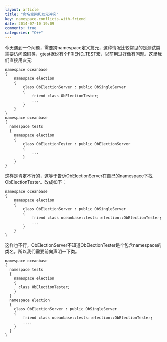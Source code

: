 ```yaml
---
layout: article
title: "命名空间和友元冲突"
key: namespace-conflicts-with-friend
date: 2014-07-10 19:09
comments: true
categories: "C++"
---
```


  今天遇到一个问题，需要跨namespace定义友元，这种情况比较常见的是测试类需要访问源码类，gtest据说有个FRIEND_TEST宏，以前用过好像有问题。这里我们直接用友元:

  	namespace oceanbase
  	{
	  	namespace election
	    {
	    	class ObElectionServer : public ObSingleServer
	    	{
	    		friend class ObElectionTester;
	    		...
	    	}
	    }
	}
	namespace oceanbase
	{
	  namespace tests
	  {
	    namespace election
	    {
		    class ObElectionTester : public ObElectionServer
		    {
		    	...
		    }
		}
	}


  这样是肯定不行的，这等于告诉ObElectionServer在自己的namespace下找ObElectionTester。改成如下：

<!--more-->

  	namespace oceanbase
  	{
	  	namespace election
	    {
	    	class ObElectionServer : public ObSingleServer
	    	{
	    		friend class oceanbase::tests::election::ObElectionTester;
	    		...
	    	}
	    }
	}
  
  这样也不行，ObElectionServer不知道ObElectionTester是个包含namespace的类名。所以我们需要前向声明一下类。

	namespace oceanbase
	{
	  namespace tests
	  {
	    namespace election
	    {
	      class ObElectionTester;
	    }
	  }
	  namespace election
	  {
	    class ObElectionServer : public ObSingleServer
	    {
	        friend class oceanbase::tests::election::ObElectionTester;
	        ....
	    }
	  }
	}



